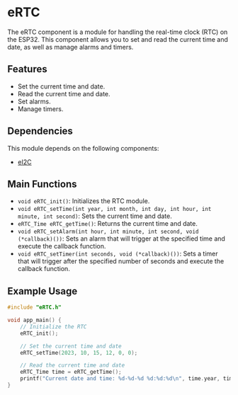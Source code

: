 # eRTC

The eRTC component is a module for handling the real-time clock (RTC) on the ESP32. This component allows you to set and read the current time and date, as well as manage alarms and timers. 

## Features

- Set the current time and date.
- Read the current time and date.
- Set alarms.
- Manage timers.

## Dependencies

This module depends on the following components:
- [eI2C](https://github.com/acevedoesteban999/eI2C)

## Main Functions

- `void eRTC_init()`: Initializes the RTC module.
- `void eRTC_setTime(int year, int month, int day, int hour, int minute, int second)`: Sets the current time and date.
- `eRTC_Time eRTC_getTime()`: Returns the current time and date.
- `void eRTC_setAlarm(int hour, int minute, int second, void (*callback)())`: Sets an alarm that will trigger at the specified time and execute the callback function.
- `void eRTC_setTimer(int seconds, void (*callback)())`: Sets a timer that will trigger after the specified number of seconds and execute the callback function.

## Example Usage

```c
#include "eRTC.h"

void app_main() {
    // Initialize the RTC
    eRTC_init();

    // Set the current time and date
    eRTC_setTime(2023, 10, 15, 12, 0, 0);

    // Read the current time and date
    eRTC_Time time = eRTC_getTime();
    printf("Current date and time: %d-%d-%d %d:%d:%d\n", time.year, time.month, time.day, time.hour, time.minute, time.second);
}
```
